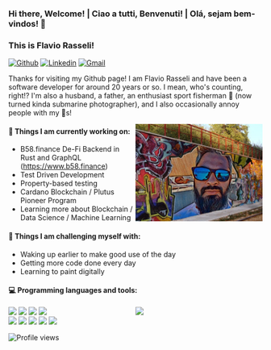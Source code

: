 <!--
**frasseli/frasseli** is a ✨ _special_ ✨ repository because its `README.md` (this file) appears on your GitHub profile.

Here are some ideas to get you started:

- 🔭 I’m currently working on ...
- 🌱 I’m currently learning ...
- 👯 I’m looking to collaborate on ...
- 🤔 I’m looking for help with ...
- 💬 Ask me about ...
- 📫 How to reach me: ...
- 😄 Pronouns: ...
- ⚡ Fun fact: ...
-->

### Hi there, Welcome! | Ciao a tutti, Benvenuti! | Olá, sejam bem-vindos! 👋

### This is Flavio Rasseli!

[![Github](https://img.shields.io/badge/-Github-000?style=flat&logo=Github&logoColor=white)](https://github.com/frasseli)
[![Linkedin](https://img.shields.io/badge/-LinkedIn-blue?style=flat&logo=Linkedin&logoColor=white)](https://www.linkedin.com/in/frasseli/)
[![Gmail](https://img.shields.io/badge/-Gmail-c14438?style=flat&logo=Gmail&logoColor=white)](mailto:frasseli@gmail.com)

Thanks for visiting my Github page! I am Flavio Rasseli and have been a software developer for around 20 years or so. I mean, who's counting, right!?
I'm also a husband, a father, an enthusiast sport fisherman :fishing_pole_and_fish: (now turned kinda submarine photographer), and I also occasionally annoy people with my :guitar:s! 

<img align="right" alt="img" src="https://raw.githubusercontent.com/frasseli/frasseli/main/eu_grafiti.jpg" width="50%" height="auto" />

#### 🌱 Things I am currently working on: 
- B58.finance De-Fi Backend in Rust and GraphQL (https://www.b58.finance)
- Test Driven Development
- Property-based testing
- Cardano Blockchain / Plutus Pioneer Program
- Learning more about Blockchain / Data Science / Machine Learning 

#### :muscle: Things I am challenging myself with:
- Waking up earlier to make good use of the day
- Getting more code done every day
- Learning to paint digitally


#### :computer: Programming languages and tools: 
<p>
	<img width="50%" align="right" src="https://github-readme-stats.vercel.app/api?username=frasseli&show_icons=true&hide_border=true&count_private=true" />

<code><img width="10%" src="https://www.vectorlogo.zone/logos/java/java-vertical.svg"></code>
<code><img width="10%" src="https://www.vectorlogo.zone/logos/javascript/javascript-vertical.svg"></code>
<code><img width="10%" src="https://www.vectorlogo.zone/logos/sap/sap-icon.svg"></code>
<code><img width="10%" src="https://www.vectorlogo.zone/logos/rust-lang/rust-lang-icon.svg"></code>
<br />
<code><img width="10%" src="https://raw.githubusercontent.com/detain/svg-logos/master/svg/nodejs-1.svg"></code>
<code><img width="10%" src="https://www.vectorlogo.zone/logos/docker/docker-official.svg"></code>
<code><img width="10%" src="https://www.vectorlogo.zone/logos/git-scm/git-scm-ar21.svg"></code>
<code><img width="10%" src="https://openui5.org/2334f398f951a8215d81b1c6c7187705/O_OpenUI5_H.svg"></code>
<code><img width="10%" src="https://raw.githubusercontent.com/abranhe/programming-languages-logos/master/src/csharp/csharp.svg"></code>
<br />
</p>

![Profile views](https://gpvc.arturio.dev/frasseli)
